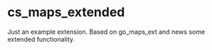 # cs_maps_extended

Just an example extension. Based on go_maps_ext and news some extended functionality.
